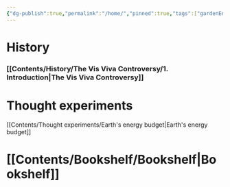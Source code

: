 ```yaml
---
{"dg-publish":true,"permalink":"/home/","pinned":true,"tags":["gardenEntry"],"created":"2024-11-19T23:39:44.475+01:00","updated":"2024-11-27T23:41:15.725+01:00"}
---
```



# History

### [[Contents/History/The Vis Viva Controversy/1. Introduction\|The Vis Viva Controversy]]

# Thought experiments

[[Contents/Thought experiments/Earth's energy budget\|Earth's energy budget]]

# [[Contents/Bookshelf/Bookshelf\|Bookshelf]]

